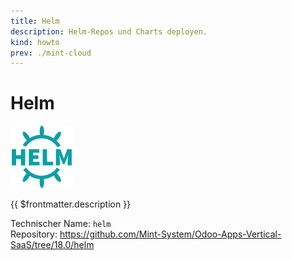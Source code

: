```yaml
---
title: Helm
description: Helm-Repos und Charts deployen.
kind: howto
prev: ./mint-cloud
---
```

# Helm
![](attachments/odoo_icons_helm.png)

{{ $frontmatter.description }}

Technischer Name: `helm`\
Repository: <https://github.com/Mint-System/Odoo-Apps-Vertical-SaaS/tree/18.0/helm>
